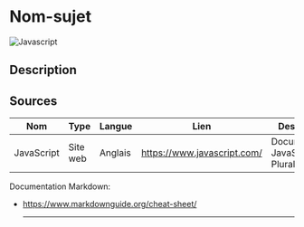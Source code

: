
# Nom-sujet

![Javascript](https://quocent.com/QUOCENT-CMS/userfiles/StaticBanner/1529923467_Javascript.png "a title")

## Description

## Sources

Nom | Type | Langue | Lien | Description | Tags | Note
 --- | --- | --- | --- | --- | --- | --- 
JavaScript|Site web|Anglais|https://www.javascript.com/|Documentation JavaScript par Pluralsight|JavaScript, Pluralsight|5/5|

Documentation Markdown:
- https://www.markdownguide.org/cheat-sheet/
  
  ---